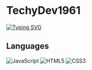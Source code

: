 # TechyDev1961


[![Typing SVG](https://readme-typing-svg.herokuapp.com?font=Source+Code+Pro&size=30&color=5960FA&lines=Hi+There!+I'm+TechyDev1961%2C+A+Beginner+Web+Developer)](https://git.io/typing-svg)

## Languages
![JavaScript](https://img.shields.io/badge/javascript-%23323330.svg?style=for-the-badge&logo=javascript&logoColor=%23F7DF1E)
![HTML5](https://img.shields.io/badge/html5-%23E34F26.svg?style=for-the-badge&logo=html5&logoColor=white)
![CSS3](https://img.shields.io/badge/css3-%231572B6.svg?style=for-the-badge&logo=css3&logoColor=white)
